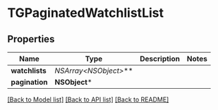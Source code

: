 # TGPaginatedWatchlistList

## Properties
Name | Type | Description | Notes
------------ | ------------- | ------------- | -------------
**watchlists** | **NSArray&lt;NSObject*&gt;*** |  | 
**pagination** | **NSObject*** |  | 

[[Back to Model list]](../README.md#documentation-for-models) [[Back to API list]](../README.md#documentation-for-api-endpoints) [[Back to README]](../README.md)


